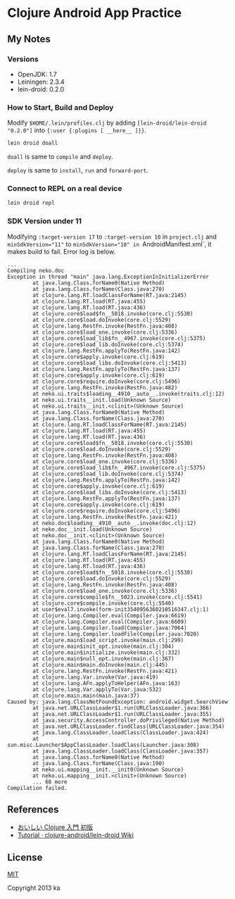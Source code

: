 # Clojure Android App Practice

## My Notes

### Versions

* OpenJDK: 1.7
* Leiningen: 2.3.4
* lein-droid: 0.2.0

### How to Start, Build and Deploy

Modify `$HOME/.lein/profiles.clj` by adding `[lein-droid/lein-droid "0.2.0"]` into `{:user {:plugins [ __here__ ]}}`.

```sh
lein droid doall
```

`doall` is same to `compile` and `deploy`.

`deploy` is same to `install`, `run` and `forward-port`.

### Connect to REPL on a real device

```sh
lein droid repl
```

### SDK Version under 11

Modifying `:target-version 17` to `:target-version 10` in `project.clj` and `minSdkVersion="11"` to `minSdkVersion="10" in `AndroidManifest.xml`, it makes build to fail. Error log is below.

```textile
...
Compiling neko.doc
Exception in thread "main" java.lang.ExceptionInInitializerError
        at java.lang.Class.forName0(Native Method)
        at java.lang.Class.forName(Class.java:270)
        at clojure.lang.RT.loadClassForName(RT.java:2145)
        at clojure.lang.RT.load(RT.java:455)
        at clojure.lang.RT.load(RT.java:436)
        at clojure.core$load$fn__5018.invoke(core.clj:5530)
        at clojure.core$load.doInvoke(core.clj:5529)
        at clojure.lang.RestFn.invoke(RestFn.java:408)
        at clojure.core$load_one.invoke(core.clj:5336)
        at clojure.core$load_lib$fn__4967.invoke(core.clj:5375)
        at clojure.core$load_lib.doInvoke(core.clj:5374)
        at clojure.lang.RestFn.applyTo(RestFn.java:142)
        at clojure.core$apply.invoke(core.clj:619)
        at clojure.core$load_libs.doInvoke(core.clj:5413)
        at clojure.lang.RestFn.applyTo(RestFn.java:137)
        at clojure.core$apply.invoke(core.clj:619)
        at clojure.core$require.doInvoke(core.clj:5496)
        at clojure.lang.RestFn.invoke(RestFn.java:482)
        at neko.ui.traits$loading__4910__auto__.invoke(traits.clj:12)
        at neko.ui.traits__init.load(Unknown Source)
        at neko.ui.traits__init.<clinit>(Unknown Source)
        at java.lang.Class.forName0(Native Method)
        at java.lang.Class.forName(Class.java:270)
        at clojure.lang.RT.loadClassForName(RT.java:2145)
        at clojure.lang.RT.load(RT.java:455)
        at clojure.lang.RT.load(RT.java:436)
        at clojure.core$load$fn__5018.invoke(core.clj:5530)
        at clojure.core$load.doInvoke(core.clj:5529)
        at clojure.lang.RestFn.invoke(RestFn.java:408)
        at clojure.core$load_one.invoke(core.clj:5336)
        at clojure.core$load_lib$fn__4967.invoke(core.clj:5375)
        at clojure.core$load_lib.doInvoke(core.clj:5374)
        at clojure.lang.RestFn.applyTo(RestFn.java:142)
        at clojure.core$apply.invoke(core.clj:619)
        at clojure.core$load_libs.doInvoke(core.clj:5413)
        at clojure.lang.RestFn.applyTo(RestFn.java:137)
        at clojure.core$apply.invoke(core.clj:619)
        at clojure.core$require.doInvoke(core.clj:5496)
        at clojure.lang.RestFn.invoke(RestFn.java:421)
        at neko.doc$loading__4910__auto__.invoke(doc.clj:12)
        at neko.doc__init.load(Unknown Source)
        at neko.doc__init.<clinit>(Unknown Source)
        at java.lang.Class.forName0(Native Method)
        at java.lang.Class.forName(Class.java:270)
        at clojure.lang.RT.loadClassForName(RT.java:2145)
        at clojure.lang.RT.load(RT.java:455)
        at clojure.lang.RT.load(RT.java:436)
        at clojure.core$load$fn__5018.invoke(core.clj:5530)
        at clojure.core$load.doInvoke(core.clj:5529)
        at clojure.lang.RestFn.invoke(RestFn.java:408)
        at clojure.core$load_one.invoke(core.clj:5336)
        at clojure.core$compile$fn__5023.invoke(core.clj:5541)
        at clojure.core$compile.invoke(core.clj:5540)
        at user$eval7.invoke(form-init3540956360210516347.clj:1)
        at clojure.lang.Compiler.eval(Compiler.java:6619)
        at clojure.lang.Compiler.eval(Compiler.java:6609)
        at clojure.lang.Compiler.load(Compiler.java:7064)
        at clojure.lang.Compiler.loadFile(Compiler.java:7020)
        at clojure.main$load_script.invoke(main.clj:299)
        at clojure.main$init_opt.invoke(main.clj:304)
        at clojure.main$initialize.invoke(main.clj:332)
        at clojure.main$null_opt.invoke(main.clj:367)
        at clojure.main$main.doInvoke(main.clj:445)
        at clojure.lang.RestFn.invoke(RestFn.java:421)
        at clojure.lang.Var.invoke(Var.java:419)
        at clojure.lang.AFn.applyToHelper(AFn.java:163)
        at clojure.lang.Var.applyTo(Var.java:532)
        at clojure.main.main(main.java:37)
Caused by: java.lang.ClassNotFoundException: android.widget.SearchView
        at java.net.URLClassLoader$1.run(URLClassLoader.java:366)
        at java.net.URLClassLoader$1.run(URLClassLoader.java:355)
        at java.security.AccessController.doPrivileged(Native Method)
        at java.net.URLClassLoader.findClass(URLClassLoader.java:354)
        at java.lang.ClassLoader.loadClass(ClassLoader.java:424)
        at sun.misc.Launcher$AppClassLoader.loadClass(Launcher.java:308)
        at java.lang.ClassLoader.loadClass(ClassLoader.java:357)
        at java.lang.Class.forName0(Native Method)
        at java.lang.Class.forName(Class.java:190)
        at neko.ui.mapping__init.__init0(Unknown Source)
        at neko.ui.mapping__init.<clinit>(Unknown Source)
        ... 68 more
Compilation failed.
```

## References

* [おいしい Clojure 入門 初版](http://gihyo.jp/book/2013/978-4-7741-5991-1)
* [Tutorial · clojure-android/lein-droid Wiki](https://github.com/clojure-android/lein-droid/wiki/Tutorial)

## License

[MIT](http://opensource.org/licenses/MIT)

Copyright 2013 ka
